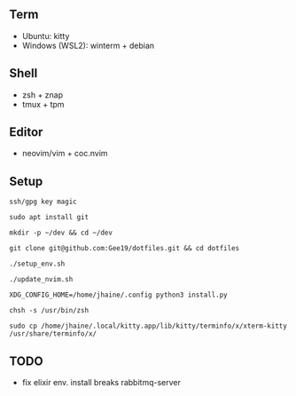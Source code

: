 ## Term
- Ubuntu: kitty
- Windows (WSL2): winterm + debian

## Shell
- zsh + znap
- tmux + tpm

## Editor
- neovim/vim + coc.nvim

## Setup
`ssh/gpg key magic`

`sudo apt install git`

`mkdir -p ~/dev && cd ~/dev`

`git clone git@github.com:Gee19/dotfiles.git && cd dotfiles`

`./setup_env.sh`

`./update_nvim.sh`

`XDG_CONFIG_HOME=/home/jhaine/.config python3 install.py`

`chsh -s /usr/bin/zsh`

`sudo cp /home/jhaine/.local/kitty.app/lib/kitty/terminfo/x/xterm-kitty /usr/share/terminfo/x/`

## TODO
- fix elixir env. install breaks rabbitmq-server
